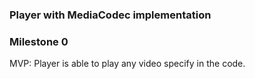 ### Player with MediaCodec implementation


### Milestone 0
MVP: Player is able to play any video specify in the code.
